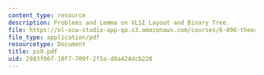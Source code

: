 ```yaml
---
content_type: resource
description: Problems and Lemma on VLSI Layout and Binary Tree.
file: https://ol-ocw-studio-app-qa.s3.amazonaws.com/courses/6-896-theory-of-parallel-hardware-sma-5511-spring-2004/2983f06f18f7709f2f5ad8a424dcb228_ps9.pdf
file_type: application/pdf
resourcetype: Document
title: ps9.pdf
uid: 2983f06f-18f7-709f-2f5a-d8a424dcb228
---
```

